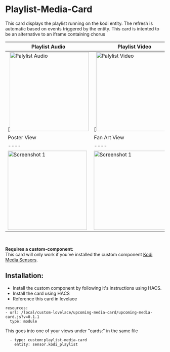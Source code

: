 # Playlist-Media-Card

This card displays the playlist running on the kodi entity. The refresh is automatic based on events triggered by the entity. 
This card is intented to be an alternative to an iframe containing chorus


| Playlist Audio | Playlist Video
| ---- | ---- 
[<img src="https://github.com/jtbgroup/playlist-media-card/tree/master/assets/playlist_audio.png" alt="Palylist Audio" width="250"/> | [<img src="https://github.com/jtbgroup/playlist-media-card/tree/master/assets/playlist_video.png" alt="Palylist Video" width="250"/>
| Poster View | Fan Art View
| ---- | ---- 
| <img src="https://github.com/jtbgroup/playlist-media-card/tree/master/assets/playlist_audio.png" alt="Screenshot 1" width="250"> | <img src="https://i.imgur.com/noB7Hub.jpg" alt="Screenshot 1" width="250"> 

<br/>


**Requires a custom-component:**<br/>
This card will only work if you've installed the custom component [Kodi Media Sensors](https://github.com/jtbgroup/kodi-media-sensors).


## Installation:

* Install the custom component by following it's instructions using HACS.
* Install the card using HACS
* Reference this card in lovelace

```
resources:
- url: /local/custom-lovelace/upcoming-media-card/upcoming-media-card.js?v=0.1.1
  type: module
```

This goes into one of your views under "cards:" in the same file

```
  - type: custom:playlist-media-card
    entity: sensor.kodi_playlist
```